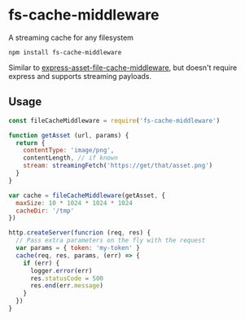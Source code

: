 # fs-cache-middleware

A streaming cache for any filesystem 

```
npm install fs-cache-middleware
```

Similar to [express-asset-file-cache-middleware](https://www.npmjs.com/package/express-asset-file-cache-middleware), but doesn't require express and supports streaming payloads.

## Usage


```js
const fileCacheMiddleware = require('fs-cache-middleware')

function getAsset (url, params) {
  return {
    contentType: 'image/png',
    contentLength, // if known
    stream: streamingFetch('https://get/that/asset.png')
  }
}

var cache = fileCacheMiddleware(getAsset, { 
  maxSize: 10 * 1024 * 1024 * 1024 
  cacheDir: '/tmp'
})

http.createServer(funcrion (req, res) {
  // Pass extra parameters on the fly with the request
  var params = { token: 'my-token' }
  cache(req, res, params, (err) => {
    if (err) {
      logger.error(err)
      res.statusCode = 500
      res.end(err.message)
    }
  })
}
```
